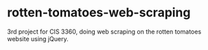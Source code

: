 # rotten-tomatoes-web-scraping
3rd project for CIS 3360, doing web scraping on the rotten tomatoes website using jQuery.

